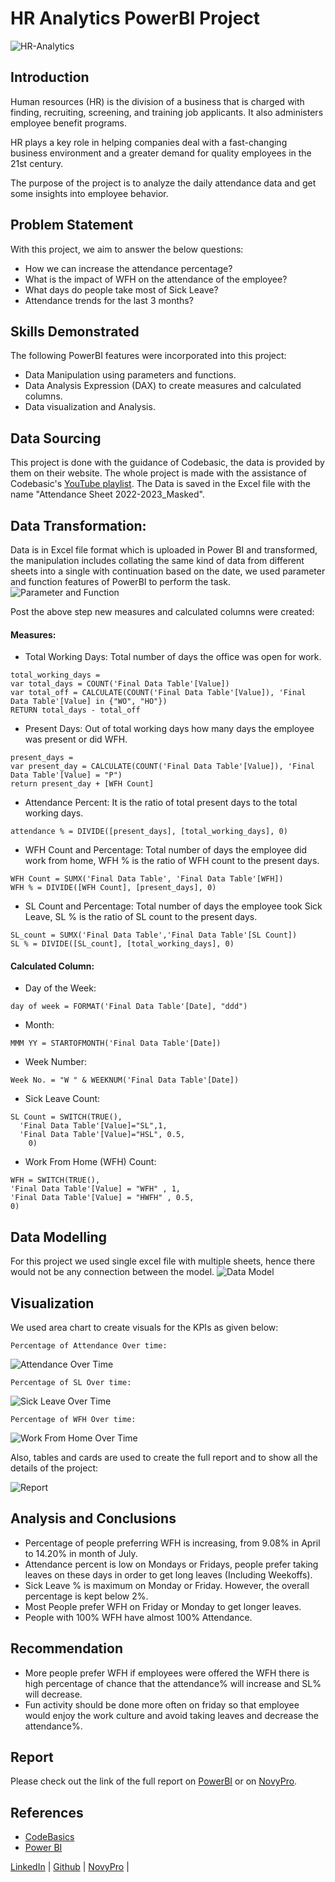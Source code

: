 # HR Analytics PowerBI Project
![](Images/HR.avif "HR-Analytics")

## Introduction
Human resources (HR) is the division of a business that is charged with finding, recruiting, screening, and training job applicants. It also administers employee benefit programs.

HR plays a key role in helping companies deal with a fast-changing business environment and a greater demand for quality employees in the 21st century.

The purpose of the project is to analyze the daily attendance data and get some insights into employee behavior.

## Problem Statement

With this project, we aim to answer the below questions:

- How we can increase the attendance percentage?
- What is the impact of WFH on the attendance of the employee?
- What days do people take most of Sick Leave?
- Attendance trends for the last 3 months?

## Skills Demonstrated

The following PowerBI features were incorporated into this project: 

- Data Manipulation using parameters and functions.
- Data Analysis Expression (DAX) to create measures and calculated columns.
- Data visualization and Analysis.

## Data Sourcing

This project is done with the guidance of Codebasic, the data is provided by them on their website. The whole project is made with the assistance of Codebasic's [YouTube playlist](https://www.youtube.com/watch?v=ru1qeDO_qrc&list=PLeo1K3hjS3uuVQccZa7yFwK3ltoGQOWbM). The Data is saved in the Excel file with the name "Attendance Sheet 2022-2023_Masked".

## Data Transformation:
Data is in Excel file format which is uploaded in Power BI and transformed, the manipulation includes collating the same kind of data from different sheets into a single
with continuation based on the date, we used parameter and function features of PowerBI to perform the task.
![](Images/Parameter.png "Parameter and Function")

Post the above step new measures and calculated columns were created:

#### Measures:
- Total Working Days: Total number of days the office was open for work.
```
total_working_days = 
var total_days = COUNT('Final Data Table'[Value])
var total_off = CALCULATE(COUNT('Final Data Table'[Value]), 'Final Data Table'[Value] in {"WO", "HO"})
RETURN total_days - total_off
```
- Present Days: Out of total working days how many days the employee was present or did WFH.
```
present_days = 
var present_day = CALCULATE(COUNT('Final Data Table'[Value]), 'Final Data Table'[Value] = "P")
return present_day + [WFH Count]
```
- Attendance Percent: It is the ratio of total present days to the total working days.
```
attendance % = DIVIDE([present_days], [total_working_days], 0)
```
- WFH Count and Percentage: Total number of days the employee did work from home, WFH % is the ratio of WFH count to the present days.
```
WFH Count = SUMX('Final Data Table', 'Final Data Table'[WFH])
WFH % = DIVIDE([WFH Count], [present_days], 0)
```
- SL Count and Percentage: Total number of days the employee took Sick Leave, SL % is the ratio of SL count to the present days.
```
SL_count = SUMX('Final Data Table','Final Data Table'[SL Count])
SL % = DIVIDE([SL_count], [total_working_days], 0)
```
#### Calculated Column:
- Day of the Week:
```
day of week = FORMAT('Final Data Table'[Date], "ddd")
```
- Month:
```
MMM YY = STARTOFMONTH('Final Data Table'[Date])
```
- Week Number:
```
Week No. = "W " & WEEKNUM('Final Data Table'[Date])
```
- Sick Leave Count:
```
SL Count = SWITCH(TRUE(),
  'Final Data Table'[Value]="SL",1,
  'Final Data Table'[Value]="HSL", 0.5,
    0)
```
- Work From Home (WFH) Count:
```
WFH = SWITCH(TRUE(),
'Final Data Table'[Value] = "WFH" , 1,
'Final Data Table'[Value] = "HWFH" , 0.5,
0)
```

## Data Modelling
For this project we used single excel file with multiple sheets, hence there would not be any connection between the model.
![](Images/Data_Model.png "Data Model")

## Visualization
We used area chart to create visuals for the KPIs as given below:

`Percentage of Attendance Over time:`

![](Images/attendance.png "Attendance Over Time")

`Percentage of SL Over time:`

![](Images/SL.png "Sick Leave Over Time")

`Percentage of WFH Over time:`

![](Images/WFH.png "Work From Home Over Time")

Also, tables and cards are used to create the full report and to show all the details of the project:

![](Images/report.png "Report")

## Analysis and Conclusions
- Percentage of people preferring WFH is increasing, from 9.08% in April to 14.20% in month of July. 
- Attendance percent is low on Mondays or Fridays, people prefer taking leaves on these days in order to get long leaves (Including Weekoffs).
- Sick Leave % is maximum on Monday or Friday. However, the overall percentage is kept below 2%.
- Most People prefer WFH on Friday or Monday to get longer leaves.
- People with 100% WFH have almost 100% Attendance.

## Recommendation
- More people prefer WFH if employees were offered the WFH there is high percentage of chance that the attendance% will increase and SL% will decrease. 
- Fun activity should be done more often on friday so that employee would enjoy the work culture and avoid taking leaves and decrease the attendance%.

## Report
Please check out the link of the full report on [PowerBI](https://app.powerbi.com/view?r=eyJrIjoiYzI1ZDM5M2YtMWI2Ny00M2Y3LWJhZWQtNzA2ZGI3OGIzOGM2IiwidCI6ImRmODY3OWNkLWE4MGUtNDVkOC05OWFjLWM4M2VkN2ZmOTVhMCJ9) or on [NovyPro](https://www.novypro.com/project/hr-analytics-power-bi-project).

## References
 - [CodeBasics](https://www.youtube.com/watch?v=ru1qeDO_qrc&list=PLeo1K3hjS3uuVQccZa7yFwK3ltoGQOWbM)
 - [Power BI](https://learn.microsoft.com/en-us/power-bi/)

<nav >
<a href="https://www.linkedin.com/in/rathore793/">LinkedIn</a> |
<a href="https://github.com/rathore793">Github</a> |
<a href="https://www.novypro.com/profile_projects/rahulrathore">NovyPro</a> |
</nav>
